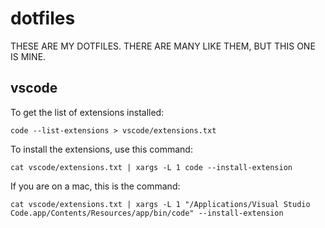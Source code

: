 # dotfiles
THESE ARE MY DOTFILES. THERE ARE MANY LIKE THEM, BUT THIS ONE IS MINE.

## vscode
To get the list of extensions installed:

`code --list-extensions > vscode/extensions.txt`

To install the extensions, use this command:

`cat vscode/extensions.txt | xargs -L 1 code --install-extension`

If you are on a mac, this is the command:

`cat vscode/extensions.txt | xargs -L 1 "/Applications/Visual Studio Code.app/Contents/Resources/app/bin/code" --install-extension`

